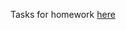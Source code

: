 Tasks for homework <a href="https://github.com/TelerikAcademy/JavaScript-Fundamentals/tree/master/Topics/05.%20Conditional%20Statements/homework">here</a>

